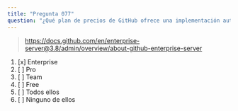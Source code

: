 ```yaml
---
title: "Pregunta 077"
question: "¿Qué plan de precios de GitHub ofrece una implementación autohospedada de GitHub?"
---
```



> https://docs.github.com/en/enterprise-server@3.8/admin/overview/about-github-enterprise-server
1. [x] Enterprise
1. [ ] Pro
1. [ ] Team
1. [ ] Free
1. [ ] Todos ellos
1. [ ] Ninguno de ellos

